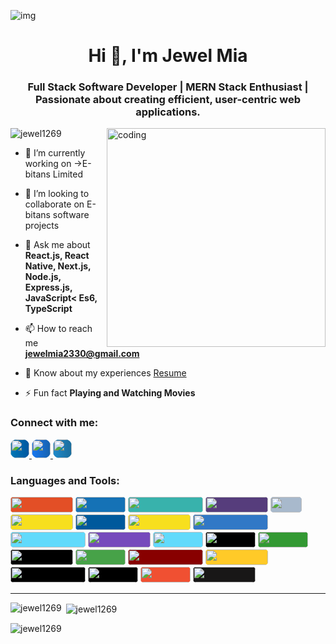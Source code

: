 ![img](https://i.ibb.co/JsJtQMx/Architect-Linkedin-Background.png)

<h1 align="center">Hi 👋, I'm Jewel Mia</h1>
<h3 align="center">Full Stack Software Developer | MERN Stack Enthusiast | Passionate about creating efficient, user-centric web applications.</h3>

<img align="right" alt="coding" width="350" src="https://camo.githubusercontent.com/9792d43627b178fd4a45bcabb3647d7b34a62d64baf96a19abf6ea19d5cea8dd/68747470733a2f2f63646e2e6472696262626c652e636f6d2f75736572732f313138373833362f73637265656e73686f74732f363533393432392f70726f6772616d65722e676966">

<p align="left"> <img src="https://komarev.com/ghpvc/?username=jewel1269&label=Profile%20views&color=0e75b6&style=flat-square" alt="jewel1269" /> </p>

- 🔭 I’m currently working on ->E-bitans Limited

- 👯 I’m looking to collaborate on E-bitans software projects 

- 💬 Ask me about **React.js, React Native, Next.js, Node.js, Express.js, JavaScript< Es6, TypeScript**

- 📫 How to reach me **jewelmia2330@gmail.com**

- 📄 Know about my experiences [Resume](https://drive.google.com/file/d/1Z8PstX0bq2qfHbXSzOWoFnCm-H6tmdAd/view)

- ⚡ Fun fact **Playing and Watching Movies**

<h3 align="left">Connect with me:</h3>
<p align="left">
  <a href="https://www.linkedin.com/in/jewel-mia/" target="_blank">
    <img src="https://img.shields.io/badge/-LinkedIn-blue?style=flat-square&logo=linkedin&logoColor=white&color=0077B5" height="30" style="border-radius: 10px; background: linear-gradient(to right, #0077B5, #0056A0);" />
  </a>
  <a href="https://web.facebook.com/iftekar13" target="_blank">
    <img src="https://img.shields.io/badge/-Facebook-blue?style=flat-square&logo=facebook&logoColor=white&color=1877F2" height="30" style="border-radius: 10px; background: linear-gradient(to right, #1877F2, #1661AC);" />
  </a>
  <a href="https://codeforces.com/profile/jewel21" target="_blank">
    <img src="https://img.shields.io/badge/-Codeforces-blue?style=flat-square&logo=codeforces&logoColor=white&color=1F8ACB" height="30" style="border-radius: 10px; background: linear-gradient(to right, #1F8ACB, #1A6D9C);" />
  </a>
</p>



<h3 align="left">Languages and Tools:</h3>
<p align="left">
  <img width="100" height="25" src="https://img.shields.io/badge/-HTML5-E34F26?style=flat-square&logo=html5&logoColor=white" style="background-color: #E34F26; border-radius: 5px;" />
  <img width="80" height="25" src="https://img.shields.io/badge/-CSS3-1572B6?style=flat-square&logo=css3&logoColor=white" style="background-color: #1572B6; border-radius: 5px;" />
  <img width="120" height="25" src="https://img.shields.io/badge/-Tailwind_CSS-38B2AC?style=flat-square&logo=tailwind-css&logoColor=white" style="background-color: #38B2AC; border-radius: 5px;" />
  <img width="100" height="25" src="https://img.shields.io/badge/-Bootstrap-563D7C?style=flat-square&logo=bootstrap&logoColor=white" style="background-color: #563D7C; border-radius: 5px;" />
  <img width="50" height="25" src="https://img.shields.io/badge/-C-A8B9CC?style=flat-square&logo=c&logoColor=white" style="background-color: #A8B9CC; border-radius: 5px;" />
  <img width="100" height="25" src="https://img.shields.io/badge/-JavaScript-F7DF1E?style=flat-square&logo=javascript&logoColor=black" style="background-color: #F7DF1E; border-radius: 5px;" />
  <img width="80" height="25" src="https://img.shields.io/badge/-C++-00599C?style=flat-square&logo=c%2B%2B&logoColor=white" style="background-color: #00599C; border-radius: 5px;" />
  <img width="100" height="25" src="https://img.shields.io/badge/-ES6-F7DF1E?style=flat-square&logo=javascript&logoColor=black" style="background-color: #F7DF1E; border-radius: 5px;" />
  <img width="120" height="25" src="https://img.shields.io/badge/-TypeScript-3178C6?style=flat-square&logo=typescript&logoColor=white" style="background-color: #3178C6; border-radius: 5px;" />
  <img width="120" height="25" src="https://img.shields.io/badge/-React_Native-61DAFB?style=flat-square&logo=react&logoColor=black" style="background-color: #61DAFB; border-radius: 5px;" />
  <img width="100" height="25" src="https://img.shields.io/badge/-Redux-764ABC?style=flat-square&logo=redux&logoColor=white" style="background-color: #764ABC; border-radius: 5px;" />
  <img width="80" height="25" src="https://img.shields.io/badge/-React-61DAFB?style=flat-square&logo=react&logoColor=black" style="background-color: #61DAFB; border-radius: 5px;" />
  <img width="80" height="25" src="https://img.shields.io/badge/-Next.js-000000?style=flat-square&logo=next.js&logoColor=white" style="background-color: #000000; border-radius: 5px;" />
  <img width="80" height="25" src="https://img.shields.io/badge/-Node.js-339933?style=flat-square&logo=node.js&logoColor=white" style="background-color: #339933; border-radius: 5px;" />
  <img width="100" height="25" src="https://img.shields.io/badge/-Express.js-000000?style=flat-square&logo=express&logoColor=white" style="background-color: #000000; border-radius: 5px;" />
  <img width="80" height="25" src="https://img.shields.io/badge/-MongoDB-47A248?style=flat-square&logo=mongodb&logoColor=white" style="background-color: #47A248; border-radius: 5px;" />
  <img width="120" height="25" src="https://img.shields.io/badge/-Mongoose-880000?style=flat-square&logo=mongoose&logoColor=white" style="background-color: #880000; border-radius: 5px;" />
  <img width="100" height="25" src="https://img.shields.io/badge/-Firebase-FFCA28?style=flat-square&logo=firebase&logoColor=black" style="background-color: #FFCA28; border-radius: 5px;" />
  <img width="120" height="25" src="https://img.shields.io/badge/-JWT-000000?style=flat-square&logo=json-web-tokens&logoColor=white" style="background-color: #000000; border-radius: 5px;" />
  <img width="80" height="25" src="https://img.shields.io/badge/-Vercel-000000?style=flat-square&logo=vercel&logoColor=white" style="background-color: #000000; border-radius: 5px;" />
  <img width="80" height="25" src="https://img.shields.io/badge/-Git-F05032?style=flat-square&logo=git&logoColor=white" style="background-color: #F05032; border-radius: 5px;" />
  <img width="100" height="25" src="https://img.shields.io/badge/-GitHub-181717?style=flat-square&logo=github&logoColor=white" style="background-color: #181717; border-radius: 5px;" />
</p>




---

<p><img align="left" src="https://github-readme-stats.vercel.app/api/top-langs/?username=jewel1269&layout=compact&hide=html" alt="jewel1269" /></p>
  <p>&nbsp;<img align="center" margin-top="10" src="https://github-readme-stats.vercel.app/api?username=jewel1269&show_icons=true" alt="jewel1269" /></p>
<p><img align="left" src="https://github-readme-streak-stats.herokuapp.com/?user=jewel1269" alt="jewel1269" /></p>

